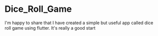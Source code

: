 # Dice_Roll_Game
I'm happy to share that I have created a simple but useful app called dice roll game using flutter.
It's really a good start

